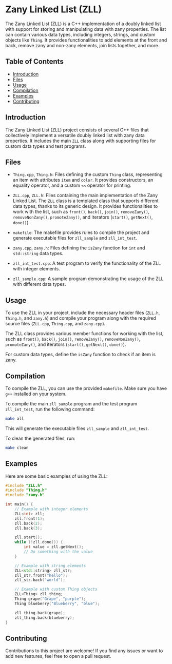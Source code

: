 

# Zany Linked List (ZLL)

The Zany Linked List (ZLL) is a C++ implementation of a doubly linked list with support for storing and manipulating data with zany properties. The list can contain various data types, including integers, strings, and custom objects like `Thing`. It provides functionalities to add elements at the front and back, remove zany and non-zany elements, join lists together, and more.

## Table of Contents

- [Introduction](#introduction)
- [Files](#files)
- [Usage](#usage)
- [Compilation](#compilation)
- [Examples](#examples)
- [Contributing](#contributing)


## Introduction

The Zany Linked List (ZLL) project consists of several C++ files that collectively implement a versatile doubly linked list with zany data properties. It includes the main `ZLL` class along with supporting files for custom data types and test programs.

## Files

- `Thing.cpp`, `Thing.h`: Files defining the custom `Thing` class, representing an item with attributes `item` and `color`. It provides constructors, an equality operator, and a custom `<<` operator for printing.

- `ZLL.cpp`, `ZLL.h`: Files containing the main implementation of the Zany Linked List. The `ZLL` class is a templated class that supports different data types, thanks to its generic design. It provides functionalities to work with the list, such as `front()`, `back()`, `join()`, `removeZany()`, `removeNonZany()`, `promoteZany()`, and iterators (`start()`, `getNext()`, `done()`).

- `makefile`: The makefile provides rules to compile the project and generate executable files for `zll_sample` and `zll_int_test`.

- `zany.cpp`, `zany.h`: Files defining the `isZany` function for `int` and `std::string` data types.

- `zll_int_test.cpp`: A test program to verify the functionality of the ZLL with integer elements.

- `zll_sample.cpp`: A sample program demonstrating the usage of the ZLL with different data types.

## Usage

To use the ZLL in your project, include the necessary header files (`ZLL.h`, `Thing.h`, and `zany.h`) and compile your program along with the required source files (`ZLL.cpp`, `Thing.cpp`, and `zany.cpp`).

The ZLL class provides various member functions for working with the list, such as `front()`, `back()`, `join()`, `removeZany()`, `removeNonZany()`, `promoteZany()`, and iterators (`start()`, `getNext()`, `done()`).

For custom data types, define the `isZany` function to check if an item is zany.

## Compilation

To compile the ZLL, you can use the provided `makefile`. Make sure you have `g++` installed on your system.

To compile the main `zll_sample` program and the test program `zll_int_test`, run the following command:

```bash
make all
```

This will generate the executable files `zll_sample` and `zll_int_test`.

To clean the generated files, run:

```bash
make clean
```

## Examples

Here are some basic examples of using the ZLL:

```cpp
#include "ZLL.h"
#include "Thing.h"
#include "zany.h"

int main() {
    // Example with integer elements
    ZLL<int> zll;
    zll.front(1);
    zll.back(2);
    zll.back(3);

    zll.start();
    while (!zll.done()) {
        int value = zll.getNext();
        // Do something with the value
    }

    // Example with string elements
    ZLL<std::string> zll_str;
    zll_str.front("hello");
    zll_str.back("world");

    // Example with custom Thing objects
    ZLL<Thing> zll_thing;
    Thing grape("Grape", "purple");
    Thing blueberry("Blueberry", "blue");

    zll_thing.back(grape);
    zll_thing.back(blueberry);
}
```

## Contributing

Contributions to this project are welcome! If you find any issues or want to add new features, feel free to open a pull request.
